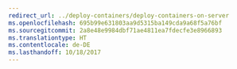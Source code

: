 ```yaml
---
redirect_url: ../deploy-containers/deploy-containers-on-server
ms.openlocfilehash: 695b99e631803aa9d5315ba149cda9a68f5a76bf
ms.sourcegitcommit: 2a8e48e9984dbf71ae4811ea7fdecfe3e8966893
ms.translationtype: HT
ms.contentlocale: de-DE
ms.lasthandoff: 10/18/2017
---
```

